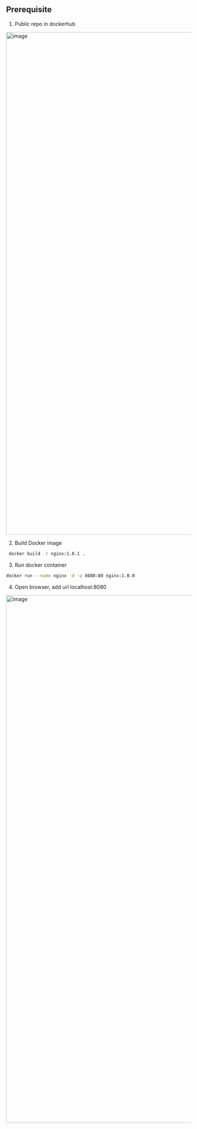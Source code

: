 ## Prerequisite


1) Public repo in dockerhub
 <img width="1368" alt="image" src="https://user-images.githubusercontent.com/31353777/183261164-18fcedd8-9ee5-4ea9-95a1-40c10c16d848.png">


2) Build Docker image
```bash
 docker build -t nginx:1.0.1 .
```

3) Run docker container
```bash
docker run --name nginx -d -p 8080:80 nginx:1.0.0
```

4) Open browser, add url localhost:8080
<img width="1436" alt="image" src="https://user-images.githubusercontent.com/31353777/183261240-3a17345e-57d1-4482-849f-bd2f1d3f737f.png">



